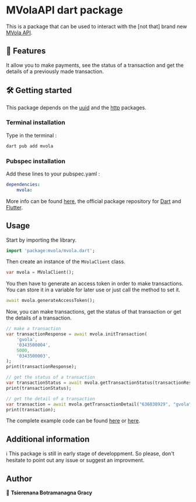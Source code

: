 # MVolaAPI dart package
This is a package that can be used to interact with the [not that] brand new [MVola API](https://www.mvola.mg/devportal/home).

## 🔫 Features

It allow you to make payments, see the status of a transaction and get the details of a previously made transaction.

## 🛠️ Getting started

This package depends on the [uuid](https://pub.dev/packages/uuid) and the [http](https://pub.dev/packages/http) packages.


### Terminal installation
Type in the terminal : 
```sh
dart pub add mvola
```

### Pubspec installation
Add these lines to your pubspec.yaml :
```yaml
dependencies:
    mvola:
```
More info can be found [here](https://pub.dev/packages/mvola), the official package repository for [Dart](https://dart.dev/) and [Flutter](https://flutter.dev/).

## Usage
Start by importing the library.

```dart
import 'package:mvola/mvola.dart';
```
Then create an instance of the `MVolaClient` class.
```dart
var mvola = MVolaClient();
```
You then have to generate an access token in order to make transactions.
You can store it in a variable for later use or just call the method to set it.
```dart
await mvola.generateAccessToken();
```
Now, you can make transactions, get the status of that transaction or get the details of a transaction. 
```dart
// make a transaction
var transactionResponse = await mvola.initTransaction(
    'gvola',
    '0343500004',
    5000,
    '0343500003',
);
print(transactionResponse);

// get the status of a transaction
var transactionStatus = await mvola.getTransactionStatus(transactionResponse.serverCorrelationId, '0343500004', 'gvola');
print(transactionStatus);

// get the detail of a transaction
var transaction = await mvola.getTransactionDetail("636838929", "gvola", "0343500004");
print(transaction); 
```
The complete example code can be found [here](https://github.com/tbgracy/mvola-dart/blob/main/example/mvola_example.dart) or [here](https://pub.dev/packages/mvola/example).

## Additional information

ℹ️ This package is still in early stage of developpment. So please, don't hesitate to point out any issue or suggest an improvment.

## Author
👤 **Tsierenana Botramanagna Gracy**
